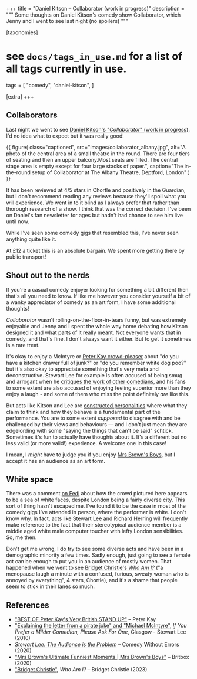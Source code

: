 +++
title = "Daniel Kitson – Collaborator (work in progress)"
description = """
Some thoughts on Daniel Kitson's comedy show Collaborator, which Jenny and I went to see last night (no spoilers)
"""

[taxonomies]
# see `docs/tags_in_use.md` for a list of all tags currently in use.
tags = [
    "comedy",
    "daniel-kitson",
]

[extra]
+++

## Collaborators

Last night we went to see [Daniel Kitson's "_Collaborator_" (work in
progress)][collaborator]. I'd no idea what to expect but it was really good!

[collaborator]:
  http://web.archive.org/web/20240810160211/https://www.danielkitson.com/livestuff/2024/7/15/collaborator-a-work-in-progress-by-daniel-kitson

{{ figure(
    class="captioned",
    src="images/collaborator_albany.jpg",
    alt="A photo of the central area of a small theatre in the round. There are
         four tiers of seating and then an upper balcony.Most seats are filled.
         The central stage area is empty except for four large stacks of
         paper.",
    caption="The in-the-round setup of Collaborator at The Albany Theatre,
             Deptford, London"
) }}

It has been reviewed at 4/5 stars in Chortle and positively in the Guardian,
but I don't recommend reading any reviews because they'll spoil what you will
experience. We went in to it blind as I always prefer that rather than
thorough research of a show. I think that was the correct decision. I've been
on Daniel's fan newsletter for ages but hadn't had chance to see him live
until now.

While I've seen some comedy gigs that resembled this, I've never seen anything
quite like it.

At £12 a ticket this is an absolute bargain. We spent more getting there by
public transport!

## Shout out to the nerds

If you're a casual comedy enjoyer looking for something a bit different then
that's all you need to know. If like me however you consider yourself a bit of
a wanky appreciator of comedy as an art form, I have some additional thoughts!

_Collaborator_ wasn't rolling-on-the-floor-in-tears funny, but was extremely
enjoyable and Jenny and I spent the whole way home debating how Kitson
designed it and what parts of it really meant. Not everyone wants that in
comedy, and that's fine. I don't always want it either. But to get it
sometimes is a rare treat.

It's okay to enjoy a McIntyre or
[Peter Kay crowd-pleaser](https://www.youtube.com/watch?v=-hkEnZhaCsA) about
"do you have a kitchen drawer full of junk?" or "do you remember white dog
poo?" but it's also okay to appreciate something that's very meta and
deconstructive. Stewart Lee for example is often accused of being smug and
arrogant when he
[critiques the work of other comedians](https://www.youtube.com/watch?v=XW3ZADTaUJc&t=315s),
and his fans to some extent are also accused of enjoying feeling superior more
than they enjoy a laugh - and some of them who miss the point definitely _are_
like this.

But acts like Kitson and Lee are
[constructed personalities](https://www.youtube.com/watch?v=0w-K0NWtysA) where
what they claim to think and how they behave is a fundamental part of the
performance. You are to some extent _supposed_ to disagree with and be
challenged by their views and behaviours — and I don't just mean they are
edgelording with some "saying the things that can't be said" schtick.
Sometimes it's fun to actually have thoughts about it. It's a different but no
less valid (or more valid!) experience. A welcome one in this case!

I mean, I _might_ have to judge you if you enjoy
[Mrs Brown's Boys](https://www.youtube.com/watch?v=4rC2rfCj3sk&pp=ygUPbXJzIGJyb3ducyBib3lz),
but I accept it has an audience as an art form.

## White space

There was a comment
[on Fedi](https://social.bitfolk.com/@grifferz/112845249632129851) about how
the crowd pictured here appears to be a sea of white faces, despite London
being a fairly diverse city. This sort of thing hasn't escaped me. I've found
it to be the case in most of the comedy gigs I've attended in person, where
the performer is white. I don't know why. In fact, acts like Stewart Lee and
Richard Herring will frequently make reference to the fact that their
stereotypical audience member is a middle aged white male computer toucher
with lefty London sensibilities. So, me then.

Don't get me wrong, I do try to see some diverse acts and have been in a
demographic minority a few times. Sadly enough, just going to see a female act
can be enough to put you in an audience of mostly women. That happened when we
went to see
[Bridget Christie's _Who Am I?_](https://www.youtube.com/watch?v=25_q3C5lWDI)
("a menopause laugh a minute with a confused, furious, sweaty woman who is
annoyed by everything", 4 stars, Chortle), and it's a shame that people seem
to stick in their lanes so much.

## References

- ["BEST OF Peter Kay's Very British STAND UP"](https://www.youtube.com/watch?v=-hkEnZhaCsA)
  – Peter Kay
- ["Explaining the letter from a pirate joke" and "Michael McIntyre"](https://www.youtube.com/watch?v=XW3ZADTaUJc),
  _If You Prefer a Milder Comedian, Please Ask For One_, Glasgow - Stewart Lee
  (2010)
- [_Stewart Lee: The Audience is the Problem_](https://www.youtube.com/watch?v=0w-K0NWtysA)
  – Comedy Without Errors (2020)
- ["Mrs Brown's Ultimate Funniest Moments | Mrs Brown's Boys"](https://www.youtube.com/watch?v=4rC2rfCj3sk&pp=ygUPbXJzIGJyb3ducyBib3lz)
  – Britbox (2020)
- ["Bridget Christie"](https://www.youtube.com/watch?v=25_q3C5lWDI), _Who Am
  I?_ – Bridget Christie (2023)
